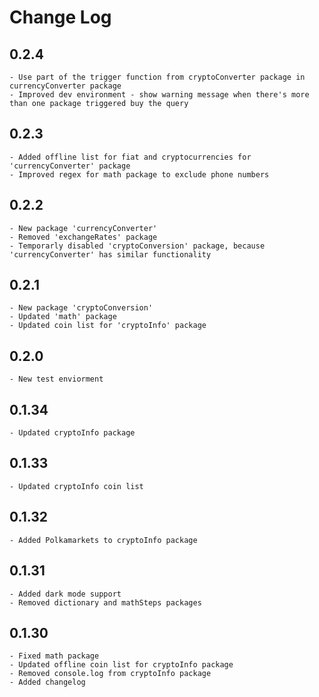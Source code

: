 # Change Log
## 0.2.4
    - Use part of the trigger function from cryptoConverter package in currencyConverter package
    - Improved dev environment - show warning message when there's more than one package triggered buy the query

## 0.2.3
    - Added offline list for fiat and cryptocurrencies for 'currencyConverter' package
    - Improved regex for math package to exclude phone numbers

## 0.2.2
    - New package 'currencyConverter'
    - Removed 'exchangeRates' package
    - Temporarly disabled 'cryptoConversion' package, because 'currencyConverter' has similar functionality

## 0.2.1
    - New package 'cryptoConversion'
    - Updated 'math' package
    - Updated coin list for 'cryptoInfo' package

## 0.2.0
    - New test enviorment

## 0.1.34
    - Updated cryptoInfo package
    
## 0.1.33
    - Updated cryptoInfo coin list

## 0.1.32
    - Added Polkamarkets to cryptoInfo package
    
## 0.1.31
    - Added dark mode support
    - Removed dictionary and mathSteps packages

## 0.1.30
    - Fixed math package
    - Updated offline coin list for cryptoInfo package
    - Removed console.log from cryptoInfo package
    - Added changelog

